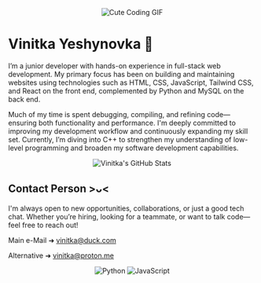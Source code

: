 <div align="center">
  <img src="https://media4.giphy.com/media/v1.Y2lkPTc5MGI3NjExb3U0YWw3eHNkdHM5ODRreDd6ejV2MzJ3aGIxbmIyZmo0MnU5bnF5NyZlcD12MV9pbnRlcm5hbF9naWZfYnlfaWQmY3Q9Zw/4TmxH7ZMn1aYE/giphy.gif" alt="Cute Coding GIF"/>
</div>

# Vinitka Yeshynovka 🎀

I’m a junior developer with hands-on experience in full-stack web development. My primary focus has been on building and maintaining websites using technologies such as HTML, CSS, JavaScript, Tailwind CSS, and React on the front end, complemented by Python and MySQL on the back end.

Much of my time is spent debugging, compiling, and refining code—ensuring both functionality and performance. I'm deeply committed to improving my development workflow and continuously expanding my skill set. Currently, I’m diving into C++ to strengthen my understanding of low-level programming and broaden my software development capabilities.

<div align="center">
  <img src="https://github-profile-summary-cards.vercel.app/api/cards/profile-details?username=vinitkanov&theme=github_dark" alt="Vinitka's GitHub Stats"/>
</div>

## Contact Person >ᴗ<

I'm always open to new opportunities, collaborations, or just a good tech chat. Whether you’re hiring, looking for a teammate, or want to talk code—feel free to reach out!

Main e-Mail ➜  vinitka@duck.com

Alternative  ➜  vinitka@proton.me

<div align="center">
  <img src="https://img.shields.io/badge/Python-3776AB?style=for-the-badge&logo=python&logoColor=white" alt="Python"/>
  <img src="https://img.shields.io/badge/JavaScript-F7DF1E?style=for-the-badge&logo=javascript&logoColor=black" alt="JavaScript"/>
</div>


